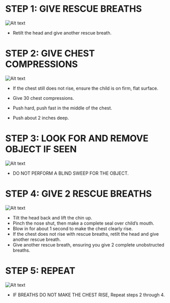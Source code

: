 # STEP 1: GIVE RESCUE BREATHS

![Alt text](/Images/ChokingChild/chokingChild12.jpg)

- Retilt the head and give another rescue breath.

# STEP 2: GIVE CHEST COMPRESSIONS

![Alt text](/Images/ChokingChild/chokingChild5.jpg)

- If the chest still does not rise, ensure the child is on firm, flat surface.

- Give 30 chest compressions.

- Push hard, push fast in the middle of the chest.

- Push about 2 inches deep.

# STEP 3: LOOK FOR AND REMOVE OBJECT IF SEEN

![Alt text](/Images/ChokingChild/chokingChild3.jpg)

- DO NOT PERFORM A BLIND SWEEP FOR THE OBJECT.

# STEP 4: GIVE 2 RESCUE BREATHS

![Alt text](/Images/ChokingChild/chokingChild12.jpg)

- Tilt the head back and lift the chin up.
- Pinch the nose shut, then make a
  complete seal over child’s mouth.
- Blow in for about 1 second to make the
  chest clearly rise.
- If the chest does not rise with rescue breaths, retilt the head and give another rescue breath.
- Give another rescue breath, ensuring you give 2 complete unobstructed breaths.

# STEP 5: REPEAT

![Alt text](/Images/ChokingChild/chokingChild15.jpg)

- IF BREATHS DO NOT MAKE THE CHEST RISE, Repeat steps 2 through 4.

